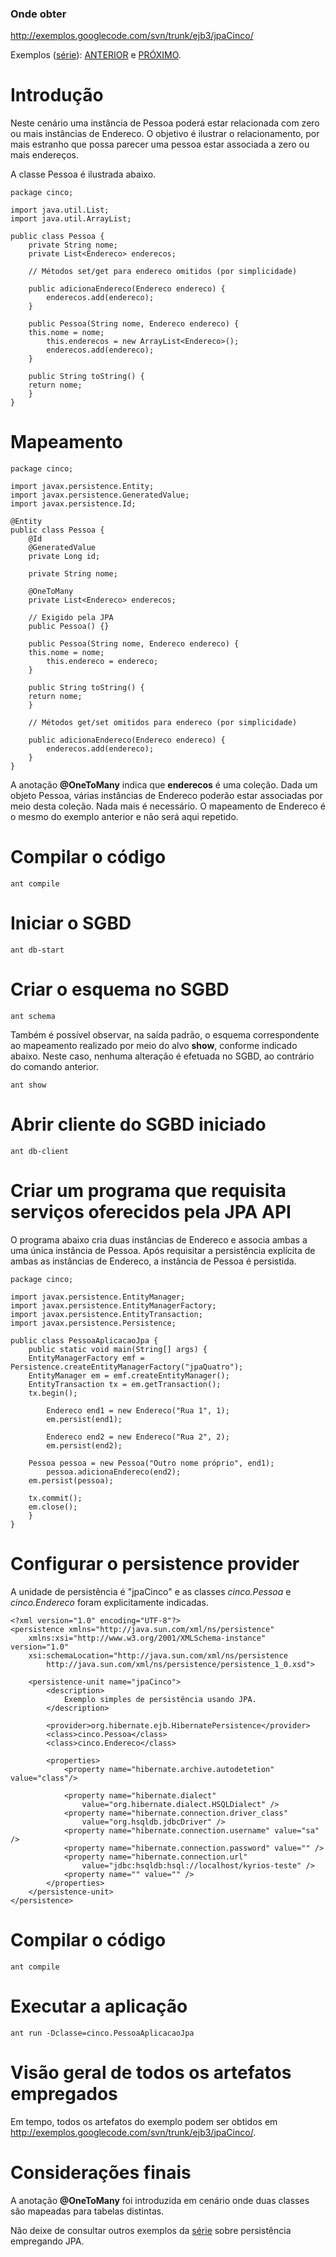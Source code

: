 ### Onde obter ###
http://exemplos.googlecode.com/svn/trunk/ejb3/jpaCinco/

Exemplos ([série](http://code.google.com/p/exemplos/wiki/ejbPersistence)): [ANTERIOR](http://code.google.com/p/exemplos/wiki/jpaQuatro) e [PRÓXIMO](http://code.google.com/p/exemplos/wiki/jpaSeis).

# Introdução #
Neste cenário uma instância de Pessoa poderá estar relacionada com zero ou mais instâncias de Endereco. O objetivo é ilustrar o relacionamento, por mais estranho que possa parecer uma pessoa estar associada a zero ou mais endereços.

A classe Pessoa é ilustrada abaixo.

```
package cinco;

import java.util.List;
import java.util.ArrayList;

public class Pessoa {
    private String nome;
    private List<Endereco> enderecos;

    // Métodos set/get para endereco omitidos (por simplicidade)

    public adicionaEndereco(Endereco endereco) {
        enderecos.add(endereco);
    }

    public Pessoa(String nome, Endereco endereco) {
	this.nome = nome;
        this.enderecos = new ArrayList<Endereco>();
        enderecos.add(endereco);
    }
	
    public String toString() {
	return nome;
    }
}
```


# Mapeamento #
```
package cinco;

import javax.persistence.Entity;
import javax.persistence.GeneratedValue;
import javax.persistence.Id;

@Entity
public class Pessoa {
    @Id
    @GeneratedValue
    private Long id;
	
    private String nome;

    @OneToMany
    private List<Endereco> enderecos;
	
    // Exigido pela JPA
    public Pessoa() {}
	
    public Pessoa(String nome, Endereco endereco) {
	this.nome = nome;
        this.endereco = endereco;
    }
	
    public String toString() {
	return nome;
    }

    // Métodos get/set omitidos para endereco (por simplicidade)

    public adicionaEndereco(Endereco endereco) {
        enderecos.add(endereco);
    }
}
```

A anotação **@OneToMany** indica que **enderecos** é uma coleção. Dada um objeto Pessoa, várias instâncias de Endereco poderão estar associadas por meio desta coleção. Nada mais é necessário. O mapeamento de Endereco é o mesmo do exemplo anterior e não será aqui repetido.

# Compilar o código #
```
ant compile
```

# Iniciar o SGBD #
```
ant db-start
```

# Criar o esquema no SGBD #
```
ant schema
```

Também é possível observar, na saída padrão, o esquema correspondente ao mapeamento realizado por meio do alvo **show**, conforme indicado abaixo. Neste caso, nenhuma alteração é efetuada no SGBD, ao contrário do comando anterior.

```
ant show
```

# Abrir cliente do SGBD iniciado #
```
ant db-client
```

# Criar um programa que requisita serviços oferecidos pela JPA API #
O programa abaixo cria duas instâncias de Endereco e associa ambas a uma única instância de Pessoa. Após requisitar a persistência explícita de ambas as instâncias de Endereco, a instância de Pessoa é persistida.

```
package cinco;

import javax.persistence.EntityManager;
import javax.persistence.EntityManagerFactory;
import javax.persistence.EntityTransaction;
import javax.persistence.Persistence;

public class PessoaAplicacaoJpa {
    public static void main(String[] args) {
	EntityManagerFactory emf = Persistence.createEntityManagerFactory("jpaQuatro");
	EntityManager em = emf.createEntityManager();
	EntityTransaction tx = em.getTransaction();
	tx.begin();
		
        Endereco end1 = new Endereco("Rua 1", 1);
        em.persist(end1);

        Endereco end2 = new Endereco("Rua 2", 2);
        em.persist(end2);

	Pessoa pessoa = new Pessoa("Outro nome próprio", end1);
        pessoa.adicionaEndereco(end2);		
	em.persist(pessoa);

	tx.commit();
	em.close();
    }
}

```


# Configurar o persistence provider #
A unidade de persistência é "jpaCinco" e as classes _cinco.Pessoa_ e _cinco.Endereco_ foram explicitamente indicadas.

```
<?xml version="1.0" encoding="UTF-8"?>
<persistence xmlns="http://java.sun.com/xml/ns/persistence"
	xmlns:xsi="http://www.w3.org/2001/XMLSchema-instance" version="1.0"
	xsi:schemaLocation="http://java.sun.com/xml/ns/persistence
		http://java.sun.com/xml/ns/persistence/persistence_1_0.xsd">

	<persistence-unit name="jpaCinco">
		<description>
			Exemplo simples de persistência usando JPA. 
		</description>
		
		<provider>org.hibernate.ejb.HibernatePersistence</provider>
		<class>cinco.Pessoa</class>
		<class>cinco.Endereco</class>
		
		<properties>
			<property name="hibernate.archive.autodetetion"	value="class"/>
			
			<property name="hibernate.dialect"
				value="org.hibernate.dialect.HSQLDialect" />
			<property name="hibernate.connection.driver_class"
				value="org.hsqldb.jdbcDriver" />
			<property name="hibernate.connection.username" value="sa" />
			<property name="hibernate.connection.password" value="" />
			<property name="hibernate.connection.url"
				value="jdbc:hsqldb:hsql://localhost/kyrios-teste" />
			<property name="" value="" />
		</properties>
	</persistence-unit>
</persistence>
```

# Compilar o código #
```
ant compile
```

# Executar a aplicação #
```
ant run -Dclasse=cinco.PessoaAplicacaoJpa
```

# Visão geral de todos os artefatos empregados #
Em tempo, todos os artefatos do exemplo podem ser obtidos em http://exemplos.googlecode.com/svn/trunk/ejb3/jpaCinco/.

# Considerações finais #
A anotação **@OneToMany** foi introduzida em cenário onde duas classes são mapeadas para tabelas distintas.

Não deixe de consultar outros exemplos da [série](http://code.google.com/p/exemplos/wiki/ejbPersistence) sobre persistência empregando JPA.